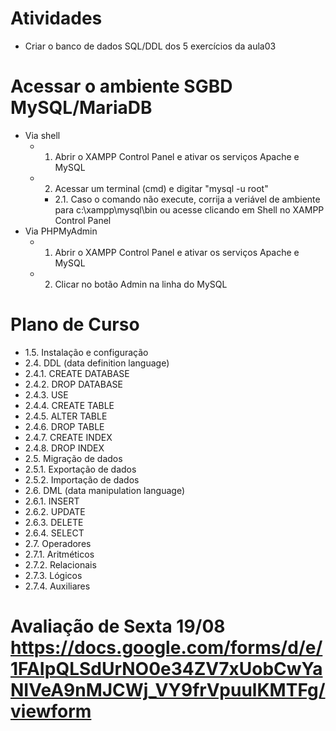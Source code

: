 # Atividades

- Criar o banco de dados SQL/DDL dos 5 exercícios da aula03

# Acessar o ambiente SGBD MySQL/MariaDB
- Via shell
  - 1. Abrir o XAMPP Control Panel e ativar os serviços Apache e MySQL 
  - 2. Acessar um terminal (cmd) e digitar "mysql -u root"
    - 2.1. Caso o comando não execute, corrija a veriável de ambiente para c:\xampp\mysql\bin ou acesse clicando em Shell no XAMPP Control Panel
- Via PHPMyAdmin
    - 1. Abrir o XAMPP Control Panel e ativar os serviços Apache e MySQL
    - 2. Clicar no botão Admin na linha do MySQL

# Plano de Curso

- 1.5. Instalação e configuração
- 2.4. DDL (data definition language)
- 2.4.1. CREATE DATABASE
- 2.4.2. DROP DATABASE
- 2.4.3. USE
- 2.4.4. CREATE TABLE
- 2.4.5. ALTER TABLE
- 2.4.6. DROP TABLE
- 2.4.7. CREATE INDEX
- 2.4.8. DROP INDEX
- 2.5. Migração de dados
- 2.5.1. Exportação de dados
- 2.5.2. Importação de dados
- 2.6. DML (data manipulation language)
- 2.6.1. INSERT
- 2.6.2. UPDATE
- 2.6.3. DELETE
- 2.6.4. SELECT
- 2.7. Operadores
- 2.7.1. Aritméticos
- 2.7.2. Relacionais
- 2.7.3. Lógicos
- 2.7.4. Auxiliares

# Avaliação de Sexta 19/08 https://docs.google.com/forms/d/e/1FAIpQLSdUrNO0e34ZV7xUobCwYaNIVeA9nMJCWj_VY9frVpuulKMTFg/viewform

